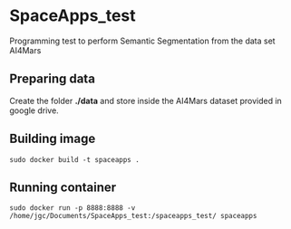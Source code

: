 # SpaceApps_test
Programming test to perform Semantic Segmentation from the data set AI4Mars

## Preparing data
Create the folder **./data** and store inside the AI4Mars dataset provided in google drive.

## Building image
```
sudo docker build -t spaceapps .
```

## Running container
```
sudo docker run -p 8888:8888 -v /home/jgc/Documents/SpaceApps_test:/spaceapps_test/ spaceapps
```
